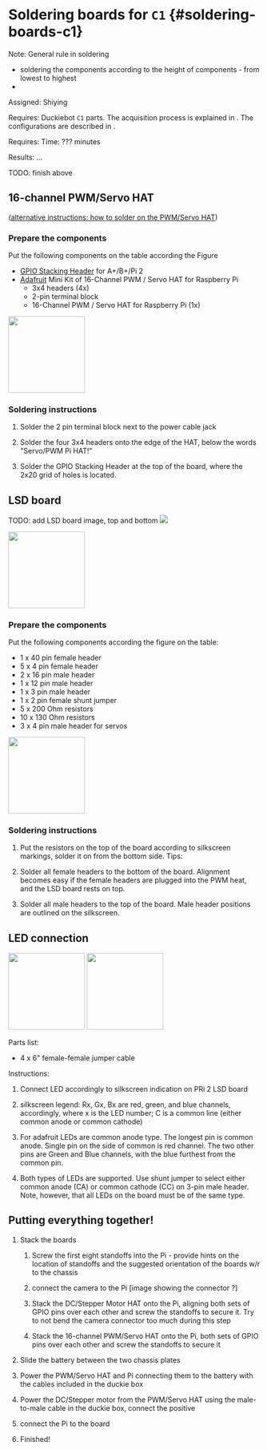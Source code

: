 # Soldering boards for `C1` {#soldering-boards-c1}
Note: General rule in soldering
* soldering the components according to the height of components - from lowest to highest
*  
Assigned: Shiying

<div class='requirements' markdown="1">

Requires: Duckiebot `C1` parts. The acquisition process is explained in [](#acquiring-parts-c1).
The configurations are described in [](#duckiebot-configurations).

Requires: Time: ??? minutes

Results: ...

TODO: finish above

</div>


## 16-channel PWM/Servo HAT

([alternative instructions: how to solder on the PWM/Servo HAT](https://learn.adafruit.com/adafruit-16-channel-pwm-servo-hat-for-raspberry-pi/))


### Prepare the components 
Put the following components on the table according the Figure 
* [GPIO Stacking Header](http://adafru.it/2223) for A+/B+/Pi 2
* [Adafruit](http://adafru.it/2327) Mini Kit of 16-Channel PWM / Servo HAT for Raspberry Pi 
    * 3x4 headers (4x) 
    * 2-pin terminal block
    * 16-Channel PWM / Servo HAT for Raspberry Pi (1x)


<div figure-id="fig: " figure-caption=" ">
     <img src="image_3.jpg" style='width: 20ex; height: auto'/>
</div>

### Soldering instructions
1. Solder the 2 pin terminal block next to the power cable jack
2. Solder the four 3x4 headers onto the edge of the HAT, below the words "Servo/PWM Pi HAT!"

3. Solder the GPIO Stacking Header at the top of the board, where the 2x20 grid of holes is located.


## LSD board

TODO: add LSD board image, top and bottom
<img src="image_5.png" style='width: §: 20ex; height: auto'/>

<img src="image_6.png" style='width: 20ex; height:auto'/>

### Prepare the components
Put the following components according the figure on the table: 
* 1 x 40 pin female header
* 5 x 4 pin female header
* 2 x 16 pin male header
* 1 x 12 pin male header
* 1 x 3 pin male header
* 1 x 2 pin female shunt jumper
* 5 x 200 Ohm resistors
* 10 x 130 Ohm resistors
* 3 x 4 pin male header for servos

<div figure-id="fig: LSD_HAT_and_all_components" figure-caption="LSD HAT and all of needed components">
     <img src="LSD_HAT.jpg" style='width: 20ex; height: auto'/>
</div>

### Soldering instructions

1. Put the resistors on the top of the board according to silkscreen markings, solder it on from the bottom side. 
Tips: 
1. Solder all female headers to the bottom of the board. Alignment becomes easy if the  female headers are plugged into the PWM heat, and the LSD board rests on top.



3. Solder all male headers to the top of the board. Male header positions are outlined on the silkscreen.


## LED connection

<img src="image_11.jpg" style='width: 20ex; height: auto'/>

<img src="image_12.jpg" style='width: 20ex; height: auto'/>


Parts list:

* 4 x 6" female-female jumper cable

Instructions:

1. Connect LED accordingly to silkscreen indication on PRi 2 LSD board

2. silkscreen legend: Rx, Gx, Bx are red, green, and blue channels, accordingly, where x is the LED number; C is a common line (either common anode or common cathode)

3. For adafruit LEDs are common anode type. The longest pin is common anode. Single pin on the side of common is red channel. The two other pins are Green and Blue channels, with the blue furthest from the common pin.

4. Both types of LEDs are supported. Use shunt jumper to select either common anode (CA) or common cathode (CC) on 3-pin male header. Note, however, that all LEDs on the board must be of the same type.


## Putting everything together!

1. Stack the boards

    1. Screw the first eight standoffs into the Pi - provide hints on the location of standoffs and the suggested orientation of the boards w/r to the chassis

    2. connect the camera to the Pi [image showing the connector ?]

    3. Stack the DC/Stepper Motor HAT onto the Pi, aligning both sets of GPIO pins over each other and screw the standoffs to secure it. Try to not bend the camera connector too much during this step

    4. Stack the 16-channel PWM/Servo HAT onto the Pi, both sets of GPIO pins over each other and screw the standoffs to secure it

2. Slide the battery between the two chassis plates

3. Power the PWM/Servo HAT and Pi connecting them to the battery with the cables included in the duckie box

4. Power the DC/Stepper motor from the PWM/Servo HAT using the male-to-male cable in the duckie box, connect the positive

5. connect the Pi to the board

6. Finished!
